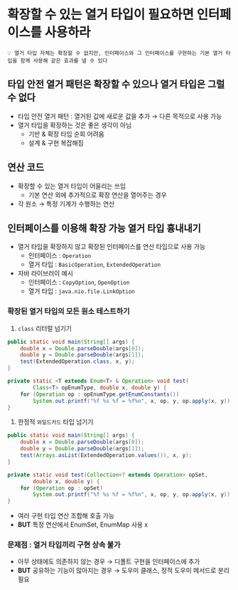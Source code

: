 # 확장할 수 있는 열거 타입이 필요하면 인터페이스를 사용하라

```
💡 열거 타입 자체는 확장할 수 없지만, 인터페이스와 그 인터페이스를 구현하는 기본 열거 타입을 함께 사용해 같은 효과를 낼 수 있다
```

## 타입 안전 열거 패턴은 확장할 수 있으나 열거 타입은 그럴 수 없다

- 타입 안전 열거 패턴 : 열거된 값에 새로운 값을 추가 → 다른 목적으로 사용 가능
- 열거 타입을 확장하는 것은 좋은 생각이 아님
    - 기반 & 확장 타입 순회 어려움
    - 설계 & 구현 복잡해짐

## 연산 코드

- 확장할 수 있는 열거 타입이 어울리는 쓰임
    - 기본 연산 외에 추가적으로 확장 연산을 열어주는 경우
- 각 원소 → 특정 기계가 수행하는 연산

## 인터페이스를 이용해 확장 가능 열거 타입 흉내내기

- 열거 타입을 확장하지 않고 확장된 인터페이스를 연산 타입으로 사용 가능
    - 인터페이스 : `Operation`
    - 열거 타입 : `BasicOperation`, `ExtendedOperation`
- 자바 라이브러이 예시
    - 인터페이스 : `CopyOption`, `OpenOption`
    - 열거 타입 : `java.nio.file.LinkOption`

### 확장된 열거 타입의 모든 원소 테스트하기

1. `class` 리터럴 넘기기

```java
public static void main(String[] args) {
	double x = Double.parseDouble(args[0]);
	double y = Double.parseDouble(args[1]);
	test(ExtendedOperation.class, x, y);
}

private static <T extends Enum<T> & Operation> void test(
		Class<T> opEnumType, double x, double y) {
	for (Operation op : opEnumType.getEnumConstants())
		System.out.printf("%f %s %f = %f%n", x, op, y, op.apply(x, y));
}
```

1. 한정적 `와일드카드` 타입 넘기기

```java
public static void main(String[] args) {
	double x = Double.parseDouble(args[0]);
	double y = Double.parseDouble(args[1]);
	test(Arrays.asList(ExtendedOperation.values()), x, y);
}

private static void test(Collection<? extends Operation> opSet,
		double x, double y) {
	for (Operation op : opSet)
		System.out.printf("%f %s %f = %f%n", x, op, y, op.apply(x, y));
}
```

- 여러 구현 타입 연산 조합해 호출 가능
- **BUT** 특정 연산에서 EnumSet, EnumMap 사용 x

### 문제점 : 열거 타입끼리 구현 상속 불가

- 아무 상태에도 의존하지 않는 경우 → 디폴트 구현을 인터페이스에 추가
- **BUT** 공유하는 기능이 많아지는 경우 → 도우미 클래스, 정적 도우미 메서드로 분리 필요
